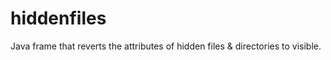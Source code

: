 hiddenfiles
===========

Java frame that reverts the attributes of hidden files &amp; directories to visible.
